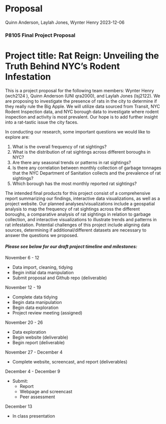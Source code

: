 Proposal
================
Quinn Anderson, Laylah Jones, Wynter Henry
2023-12-06

### P8105 Final Project Proposal

# Project title: Rat Reign: Unveiling the Truth Behind NYC’s Rodent Infestation

This is a project proposal for the following team members: Wynter Henry
(wch2124 ), Quinn Anderson (UNI qra2000), and Laylah Jones (lsj2122). We
are proposing to investigate the presence of rats in the city to
determine if they really rule the Big Apple. We will utilize data
sourced from Transit, NYC Rodent Inspection data, and NYC borough data
to investigate where rodent inspection and activity is most prevalent.
Our hope is to add further insight into a rat-tastic issue the city
faces.

In conducting our research, some important questions we would like to
explore are:

1.  What is the overall frequency of rat sightings?
2.  What is the distribution of rat sightings across different boroughs
    in NYC?
3.  Are there any seasonal trends or patterns in rat sightings?
4.  Is there any correlation between monthly collection of garbage
    tonnages that the NYC Department of Sanitation collects and the
    prevalence of rat sightings?
5.  Which borough has the most monthly reported rat sightings?

The intended final products for this project consist of a comprehensive
report summarizing our findings, interactive data visualizations, as
well as a project website. Our planned analyses/visualizations include a
geospatial analysis to map the frequency of rat sightings across the
different boroughs, a comparative analysis of rat sightings in relation
to garbage collection, and interactive visualizations to illustrate
trends and patterns in rat infestation. Potential challenges of this
project include aligning data sources, determining if
additional/different datasets are necessary to answer the questions we
proposed.

#### *Please see below for our draft project timeline and milestones:*

November 6 - 12

-   Data import, cleaning, tidying
-   Begin initial data manipulation
-   Submit proposal and Github repo (deliverable)

November 12 - 19

-   Complete data tidying
-   Begin data manipulation
-   Begin data exploration
-   Project review meeting (assigned)

November 20 - 26

-   Data exploration
-   Begin website (deliverable)
-   Begin report (deliverable)

November 27 - December 4

-   Complete website, screencast, and report (deliverables)

December 4 - December 9

-   Submit:
    -   Report
    -   Webpage and screencast
    -   Peer assessment

December 13

-   In class presentation
